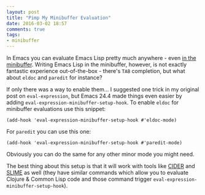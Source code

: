 ```yaml
---
layout: post
title: "Pimp My Minibuffer Evaluation"
date: 2016-03-02 18:57
comments: true
tags:
- minibuffer
---
```


In Emacs you can evaluate Emacs Lisp pretty much anywhere - even
[in the minibuffer](http://emacsredux.com/blog/2013/04/18/evaluate-emacs-lisp-in-the-minibuffer/). Writing
Emacs Lisp in the minibuffer, however, is not exactly fantastic
experience out-of-the-box - there's `TAB` completion, but what about
`eldoc` and `paredit` for instance?

If only there was a way to enable them... I suggested one trick in my
original post on `eval-expression`, but Emacs 24.4 made things even
easier by adding `eval-expression-minibuffer-setup-hook`. To enable
`eldoc` for minibuffer evaluations use this snippet:

``` elisp
(add-hook 'eval-expression-minibuffer-setup-hook #'eldoc-mode)
```

For `paredit` you can use this one:

``` elisp
(add-hook 'eval-expression-minibuffer-setup-hook #'paredit-mode)
```

Obviously you can do the same for any other minor mode you might need.

The best thing about this setup is that it will work with tools like
[CIDER](https://github.com/clojure-emacs/cider) and
[SLIME](https://github.com/slime/slime) as well (they have similar
commands which allow you to evaluate Clojure & Common Lisp code and
those command trigger `eval-expression-minibuffer-setup-hook`).
